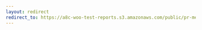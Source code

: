 ```yaml
---
layout: redirect
redirect_to: https://a8c-woo-test-reports.s3.amazonaws.com/public/pr-merge/44211/api/index.html
---
```

